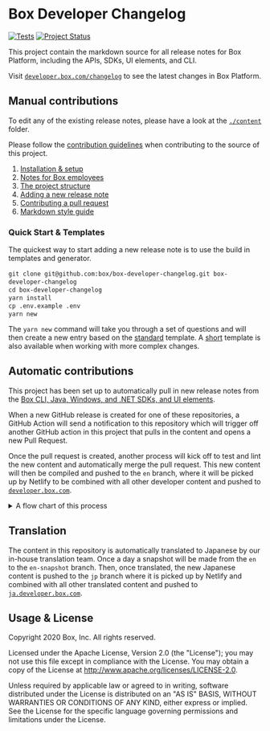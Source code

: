 # Box Developer Changelog

[![Tests][cibadge]][cilink]
[![Project Status][opensource_img]][opensource]

This project contain the markdown source for all release notes for Box Platform,
including the APIs, SDKs, UI elements, and CLI.

Visit [`developer.box.com/changelog`][boxdev] to see the latest changes in Box
Platform.

## Manual contributions

To edit any of the existing release notes, please have a look at the
[`./content`](./content) folder.

Please follow the [contribution guidelines](./CONTRIBUTING.md) when contributing
to the source of this project.

1. [Installation & setup](./docs/index.md)
1. [Notes for Box employees](./docs/boxers.md)
1. [The project structure](./docs/structure.md)
1. [Adding a new release note](./docs/add-release-note.md)
1. [Contributing a pull request](./docs/pull-request.md)
1. [Markdown style guide](./docs/markdown.md)

### Quick Start & Templates

The quickest way to start adding a new release note is to use the build in
templates and generator.

```
git clone git@github.com:box/box-developer-changelog.git box-developer-changelog
cd box-developer-changelog
yarn install
cp .env.example .env
yarn new
```

The `yarn new` command will take you through a set of questions and will then
create a new entry based on the [standard](./templates/standard.md) template. A
[short](..templates/short.md) template is also available when working with more
complex changes. 

## Automatic contributions

This project has been set up to automatically pull in new release notes from the
[Box CLI, Java, Windows, and .NET SDKs, and UI
elements](https://github.com/box/sdks).

When a new GitHub release is created for one of these repositories, a GitHub
Action will send a notification to this repository which will trigger off
another GitHub action in this project that pulls in the content and opens a new
Pull Request.

Once the pull request is created, another process will kick off to test and lint
the new content and automatically merge the pull request. This new content will
then be compiled and pushed to the `en` branch, where it will be picked up by
Netlify to be combined with all other developer content and pushed to
[`developer.box.com`](https://developer.box.com).

<details>
  <summary>A flow chart of this process</summary>
  
  ![Flow chart of new releases](./docs/flowchart.svg)

</details>

## Translation

The content in this repository is automatically translated to Japanese by our
in-house translation team. Once a day a snapshot will be made from the `en` to
the `en-snapshot` branch. Then, once translated, the new Japanese content is
pushed to the `jp` branch where it is picked up by Netlify and combined with all
other translated content and pushed to
[`ja.developer.box.com`](https://ja.developer.box.com).

## Usage & License

Copyright 2020 Box, Inc. All rights reserved.

Licensed under the Apache License, Version 2.0 (the "License"); you may not use
this file except in compliance with the License. You may obtain a copy of the
License at <http://www.apache.org/licenses/LICENSE-2.0>.

Unless required by applicable law or agreed to in writing, software distributed
under the License is distributed on an "AS IS" BASIS, WITHOUT WARRANTIES OR
CONDITIONS OF ANY KIND, either express or implied. See the License for the
specific language governing permissions and limitations under the License.

[license]: LICENSE
[contrib]: CONTRIBUTING.md
[boxdev]: https://developer.box.com/changelog
[opensource]: http://opensource.box.com/badges
[cibadge]: https://github.com/box/box-developer-changelog/workflows/Tests/badge.svg
[cilink]: https://github.com/box/box-developer-changelog/actions?query=workflow%3ATests

[opensource_img]: https://opensource.box.com/badges/active.svg
